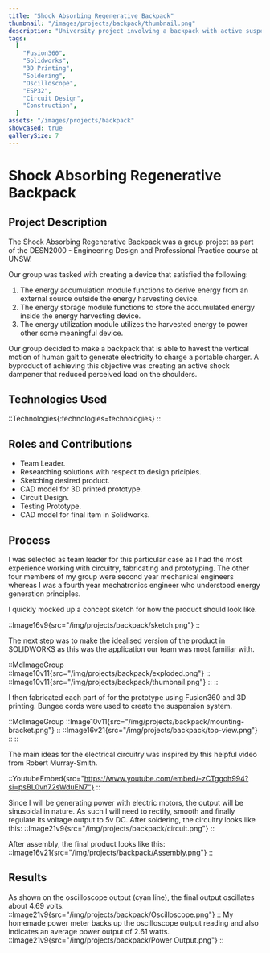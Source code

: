 ```yaml
---
title: "Shock Absorbing Regenerative Backpack"
thumbnail: "/images/projects/backpack/thumbnail.png"
description: "University project involving a backpack with active suspension and energy harvesting capabilities."
tags:
  [
    "Fusion360",
    "Solidworks",
    "3D Printing",
    "Soldering",
    "Oscilloscope",
    "ESP32",
    "Circuit Design",
    "Construction",
  ]
assets: "/images/projects/backpack"
showcased: true
gallerySize: 7
---
```


# Shock Absorbing Regenerative Backpack

## Project Description

The Shock Absorbing Regenerative Backpack was a group project as part of the DESN2000 - Engineering Design and Professional Practice course at UNSW.

Our group was tasked with creating a device that satisfied the following:

1. The energy accumulation module functions to derive energy from an external source outside the energy harvesting device.
2. The energy storage module functions to store the accumulated energy inside the energy harvesting device.
3. The energy utilization module utilizes the harvested energy to power other some meaningful device.

Our group decided to make a backpack that is able to havest the vertical motion of human gait to generate electricity to charge a portable charger. A byproduct of achieving this objective was creating an active shock dampener that reduced perceived load on the shoulders.

## Technologies Used

::Technologies{:technologies=technologies}
::

## Roles and Contributions

- Team Leader.
- Researching solutions with respect to design priciples.
- Sketching desired product.
- CAD model for 3D printed prototype.
- Circuit Design.
- Testing Prototype.
- CAD model for final item in Solidworks.

## Process

I was selected as team leader for this particular case as I had the most experience working with circuitry, fabricating and prototyping. The other four members of my group were second year mechanical engineers whereas I was a fourth year mechatronics engineer who understood energy generation principles.

I quickly mocked up a concept sketch for how the product should look like.

::Image16v9{src="/img/projects/backpack/sketch.png"}
::

The next step was to make the idealised version of the product in SOLIDWORKS as this was the application our team was most familiar with.

::MdImageGroup
::Image10v11{src="/img/projects/backpack/exploded.png"}
::
::Image10v11{src="/img/projects/backpack/thumbnail.png"}
::
::

I then fabricated each part of for the prototype using Fusion360 and 3D printing. Bungee cords were used to create the suspension system.

::MdImageGroup
::Image10v11{src="/img/projects/backpack/mounting-bracket.png"}
::
::Image16v21{src="/img/projects/backpack/top-view.png"}
::
::

The main ideas for the electrical circuitry was inspired by this helpful video from Robert Murray-Smith.

::YoutubeEmbed{src="https://www.youtube.com/embed/-zCTggoh994?si=psBL0vn72sWduEN7"}
::

Since I will be generating power with electric motors, the output will be sinusoidal in nature. As such I will need to rectify, smooth and finally regulate its voltage output to 5v DC. After soldering, the circuitry looks like this:
::Image21v9{src="/img/projects/backpack/circuit.png"}
::

After assembly, the final product looks like this:
::Image16v21{src="/img/projects/backpack/Assembly.png"}
::

## Results

As shown on the oscilloscope output (cyan line), the final output oscillates about 4.69 volts.
::Image21v9{src="/img/projects/backpack/Oscilloscope.png"}
::
My homemade power meter backs up the oscilloscope output reading and also indicates an average power output of 2.61 watts.
::Image21v9{src="/img/projects/backpack/Power Output.png"}
::
